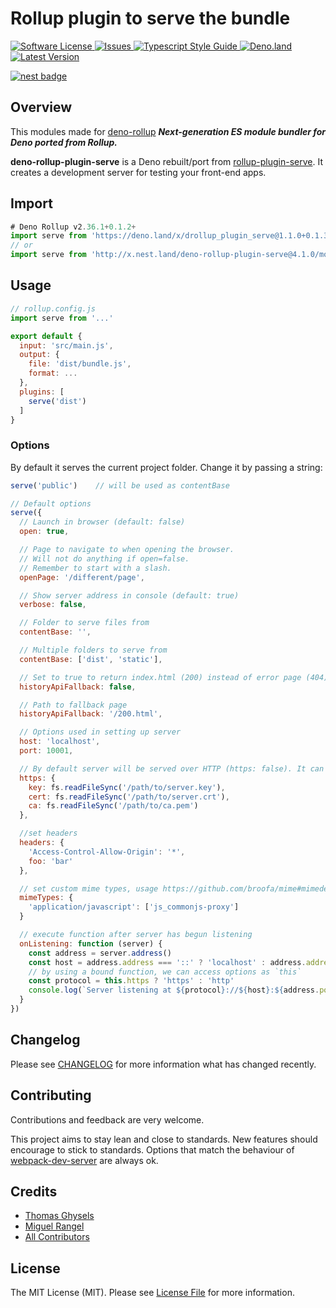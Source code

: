 # Rollup plugin to serve the bundle

<a href="LICENSE">
  <img src="https://img.shields.io/badge/license-MIT-brightgreen.svg" alt="Software License" />
</a>
<a href="https://github.com/thgh/rollup-plugin-serve/issues">
  <img src="https://img.shields.io/github/issues/denyncrawford/deno-rollup-plugin-serve.svg" alt="Issues" />
</a>
<a href="https://github.com/standard/ts-standard/">
  <img src="https://img.shields.io/badge/code%20style-standard-brightgreen.svg" alt="Typescript Style Guide" />
</a>
<a href="https://deno.land/x/deno-rollup-plugin-serve">
  <img src="https://img.shields.io/badge/deno-^1.8.1-informational.svg?style=flat-squar" alt="Deno.land" />
</a>
<a href="https://github.com/denyncrawford/deno-rollup-plugin-serve/releases">
  <img src="https://img.shields.io/github/release/denyncrawford/deno-rollup-plugin-serve.svg" alt="Latest Version" />
</a>

[![nest badge](https://nest.land/badge.svg)](https://nest.land/package/your-module)

## Overview

This modules made for [deno-rollup](https://github.com/cmorten/deno-rollup) ***Next-generation ES module bundler for Deno ported from Rollup.***

**deno-rollup-plugin-serve** is a Deno rebuilt/port from [rollup-plugin-serve](https://www.npmjs.com/package/rollup-plugin-serve). It creates a development server for testing your front-end apps.

## Import
```typescript
# Deno Rollup v2.36.1+0.1.2+
import serve from 'https://deno.land/x/drollup_plugin_serve@1.1.0+0.1.3/mod.ts'
// or
import serve from 'http://x.nest.land/deno-rollup-plugin-serve@4.1.0/mod.ts'
```

## Usage
```js
// rollup.config.js
import serve from '...'

export default {
  input: 'src/main.js',
  output: {
    file: 'dist/bundle.js',
    format: ...
  },
  plugins: [
    serve('dist')
  ]
}
```

### Options

By default it serves the current project folder. Change it by passing a string:
```js
serve('public')    // will be used as contentBase

// Default options
serve({
  // Launch in browser (default: false)
  open: true,

  // Page to navigate to when opening the browser.
  // Will not do anything if open=false.
  // Remember to start with a slash.
  openPage: '/different/page',

  // Show server address in console (default: true)
  verbose: false,

  // Folder to serve files from
  contentBase: '',

  // Multiple folders to serve from
  contentBase: ['dist', 'static'],

  // Set to true to return index.html (200) instead of error page (404)
  historyApiFallback: false,

  // Path to fallback page
  historyApiFallback: '/200.html',

  // Options used in setting up server
  host: 'localhost',
  port: 10001,

  // By default server will be served over HTTP (https: false). It can optionally be served over HTTPS
  https: {
    key: fs.readFileSync('/path/to/server.key'),
    cert: fs.readFileSync('/path/to/server.crt'),
    ca: fs.readFileSync('/path/to/ca.pem')
  },

  //set headers
  headers: {
    'Access-Control-Allow-Origin': '*',
    foo: 'bar'
  },

  // set custom mime types, usage https://github.com/broofa/mime#mimedefinetypemap-force--false
  mimeTypes: {
    'application/javascript': ['js_commonjs-proxy']
  }

  // execute function after server has begun listening
  onListening: function (server) {
    const address = server.address()
    const host = address.address === '::' ? 'localhost' : address.address
    // by using a bound function, we can access options as `this`
    const protocol = this.https ? 'https' : 'http'
    console.log(`Server listening at ${protocol}://${host}:${address.port}/`)
  }
})
```

## Changelog

Please see [CHANGELOG](CHANGELOG.md) for more information what has changed recently.

## Contributing

Contributions and feedback are very welcome.

This project aims to stay lean and close to standards. New features should encourage to stick to standards. Options that match the behaviour of [webpack-dev-server](https://webpack.js.org/configuration/dev-server/#devserver) are always ok.

## Credits

- [Thomas Ghysels](https://github.com/thgh)
- [Miguel Rangel][link-author-2]
- [All Contributors][link-contributors]

## License

The MIT License (MIT). Please see [License File](LICENSE) for more information.

[link-author]: https://github.com/thgh
[link-author-2]: https://github.com/denyncrawford
[link-contributors]: ../../contributors
[rollup-plugin-serve]: https://www.npmjs.com/package/rollup-plugin-serve
